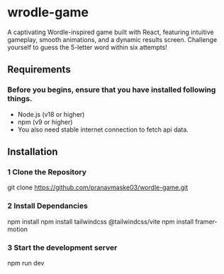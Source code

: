 # wrodle-game
A captivating Wordle-inspired game built with React, featuring intuitive gameplay, smooth animations, and a dynamic results screen. Challenge yourself to guess the 5-letter word within six attempts!

## Requirements
### Before you begins, ensure that you have installed following things.
- Node.js (v18 or higher)
- npm (v9 or higher)
- You also need stable internet connection to fetch api data.

## Installation

### 1 Clone the Repository
  git clone https://github.com/pranavmaske03/wordle-game.git

### 2 Install Dependancies

  npm install
  npm install tailwindcss @tailwindcss/vite
  npm install framer-motion

### 3 Start the development server
  npm run dev

